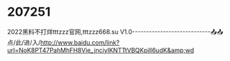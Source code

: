 # 207251
2022黑料不打烊tttzzz官网,tttzzz668.su V1.0----------------------------📤📤点/此/进/入/http://www.baidu.com/link?url=NoK8PT47PahMhFH8Vie_jnciyIKNTTtVBQKpill6udK&amp;wd
